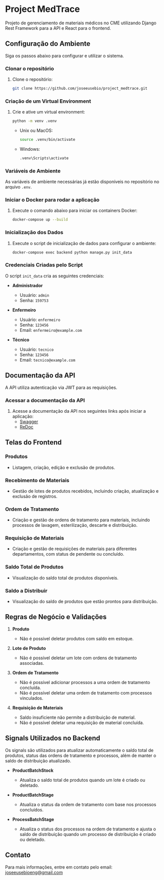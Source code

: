 # Project MedTrace

Projeto de gerenciamento de materiais médicos no CME utilizando Django Rest Framework para a API e React para o frontend.

## Configuração do Ambiente

Siga os passos abaixo para configurar e utilizar o sistema.

### Clonar o repositório

1. Clone o repositório:
    ```bash
    git clone https://github.com/joseeusebio/project_medtrace.git
    ```

### Criação de um Virtual Environment

1. Crie e ative um virtual environment:
    ```bash
    python -m venv .venv
    ```
    - Unix ou MacOS:
        ```bash
        source .venv/bin/activate
        ```
    - Windows:
        ```bash
        .venv\Scripts\activate
        ```

### Variáveis de Ambiente

As variáveis de ambiente necessárias já estão disponíveis no repositório no arquivo `.env`.

### Iniciar o Docker para rodar a aplicação

1. Execute o comando abaixo para iniciar os containers Docker:
    ```bash
    docker-compose up --build
    ```

### Inicialização dos Dados

1. Execute o script de inicialização de dados para configurar o ambiente:
    ```bash
    docker-compose exec backend python manage.py init_data
    ```

### Credenciais Criadas pelo Script

O script `init_data` cria as seguintes credenciais:

- **Administrador**
  - Usuário: `admin`
  - Senha: `159753`

- **Enfermeiro**
  - Usuário: `enfermeiro`
  - Senha: `123456`
  - Email: `enfermeiro@example.com`

- **Técnico**
  - Usuário: `tecnico`
  - Senha: `123456`
  - Email: `tecnico@example.com`

## Documentação da API

A API utiliza autenticação via JWT para as requisições.

### Acessar a documentação da API

1. Acesse a documentação da API nos seguintes links após iniciar a aplicação:
    - [Swagger](http://localhost:8000/swagger/)
    - [ReDoc](http://localhost:8000/redoc/)

## Telas do Frontend

### Produtos
- Listagem, criação, edição e exclusão de produtos.

### Recebimento de Materiais
- Gestão de lotes de produtos recebidos, incluindo criação, atualização e exclusão de registros.

### Ordem de Tratamento
- Criação e gestão de ordens de tratamento para materiais, incluindo processos de lavagem, esterilização, descarte e distribuição.

### Requisição de Materiais
- Criação e gestão de requisições de materiais para diferentes departamentos, com status de pendente ou concluído.

### Saldo Total de Produtos
- Visualização do saldo total de produtos disponíveis.

### Saldo a Distribuir
- Visualização do saldo de produtos que estão prontos para distribuição.

## Regras de Negócio e Validações

1. **Produto**
   - Não é possível deletar produtos com saldo em estoque.
   
2. **Lote de Produto**
   - Não é possível deletar um lote com ordens de tratamento associadas.
   
3. **Ordem de Tratamento**
   - Não é possível adicionar processos a uma ordem de tratamento concluída.
   - Não é possível deletar uma ordem de tratamento com processos vinculados.
   
4. **Requisição de Materiais**
   - Saldo insuficiente não permite a distribuição de material.
   - Não é possível deletar uma requisição de material concluída.

## Signals Utilizados no Backend

Os signals são utilizados para atualizar automaticamente o saldo total de produtos, status das ordens de tratamento e processos, além de manter o saldo de distribuição atualizado.

- **ProductBatchStock**
  - Atualiza o saldo total de produtos quando um lote é criado ou deletado.

- **ProductBatchStage**
  - Atualiza o status da ordem de tratamento com base nos processos concluídos.

- **ProcessBatchStage**
  - Atualiza o status dos processos na ordem de tratamento e ajusta o saldo de distribuição quando um processo de distribuição é criado ou deletado.

## Contato

Para mais informações, entre em contato pelo email: joseeusebioeng@gmail.com
